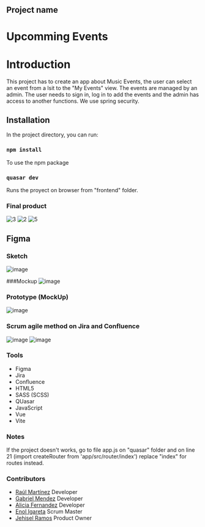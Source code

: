## Project name
# Upcomming Events

# Introduction

This project has to create an app about Music Events, the user can select an event from a lsit to the "My Events" view. The events are managed by an admin. The user needs to sign in, log in to add the events and the admin has access to another functions. We use spring security.     

## Installation

In the project directory, you can run:

###  `npm install`

To use the npm package

### `quasar dev`

Runs the proyect on browser from "frontend" folder.

### Final product

![3](https://user-images.githubusercontent.com/117633735/225766671-a93b05e9-bd47-45af-98b7-3aff1cb7131c.png)
![2](https://user-images.githubusercontent.com/117633735/225766752-b0118c65-7e21-44df-98c6-b69051ad690e.png)
![5](https://user-images.githubusercontent.com/117633735/225766809-ffc79384-a6c8-4e38-90aa-746ceccd705a.png)


## Figma 
### Sketch

![image](https://user-images.githubusercontent.com/117633735/225768126-5789a8a6-eb24-4e8f-8cd0-2602f2c03c56.png)

###Mockup
![image](https://user-images.githubusercontent.com/117633735/225768366-95436c7b-7fc6-41be-b519-6f2386e0d3f2.png)

### Prototype (MockUp)
![image](https://user-images.githubusercontent.com/117633735/225768521-0ea1e164-1e7f-4b89-9186-31f9167abf19.png)

### Scrum agile method on Jira and Confluence
![image](https://user-images.githubusercontent.com/117633735/225769315-397feefa-660f-4f19-bb21-e811cf630721.png)
![image](https://user-images.githubusercontent.com/117633735/225769612-782b26cb-e273-463f-b939-233183008e40.png)


### Tools

* Figma
* Jira
* Confluence
* HTML5
* SASS (SCSS)
* QUasar
* JavaScript
* Vue
* Vite

### Notes
If the project doesn't works, go to file app.js on "quasar" folder and on line 21 (import createRouter from 'app/src/router/index') replace "index" for routes instead.

### Contributors

- [Raúl Martínez](https://github.com/RaulMartinezF5) Developer
- [Gabriel Mendez](https://github.com/GabriMF) Developer
- [Alicia Fernandez](https://github.com/alcfdez) Developer
- [Enol Igareta](https://github.com/EnolCode) Scrum Master
- [Jehisel Ramos](https://github.com/JehiselRuth) Product Owner
